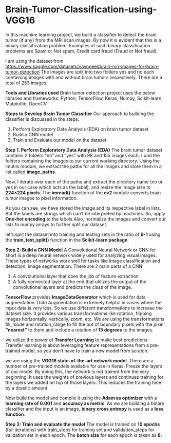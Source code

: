 # Brain-Tumor-Classification-using-VGG16
In this machine learning project, we build a classifier to detect the brain tumor (if any) from the MRI scan images. By now it is evident that this is a binary classification problem. Examples of such binary classification problems are Spam or Not spam, Credit card fraud (Fraud or Not fraud).

I am using the dataset from https://www.kaggle.com/datasets/navoneel/brain-mri-images-for-brain-tumor-detection
The images are split into two folders yes and no each containing images with and without brain tumors respectively. There are a total of 253 images.

**Tools and Libraries used**
Brain tumor detection project uses the below libraries and frameworks:
Python, TensorFlow, Keras, Numpy, Scikit-learn, Matplotlib, OpenCV

**Steps to Develop Brain Tumor Classifier**
Our approach to building the classifier is discussed in the steps:

1. Perform Exploratory Data Analysis (EDA) on brain tumor dataset
2. Build a CNN model
3. Train and Evaluate our model on the dataset

**Step 1. Perform Exploratory Data Analysis (EDA)**
The brain tumor dataset contains 2 folders “no” and “yes” with 98 and 155 images each. Load the folders containing the images to our current working directory. Using the imutils module, we extract the paths for all the images and store them in a list called **image_paths**.

Now, I iterate over each of the paths and extract the directory name (no or yes in our case which acts as the label), and resize the image size to **224×224 pixels**. The **imread()** function of the **cv2** module converts brain tumor images to pixel information.

As you can see, we have stored the image and its respective label in lists. But the labels are strings which can’t be interpreted by machines. So, apply **One-hot encoding** to the labels.Also, normalize the images and convert our lists to numpy arrays to further split our dataset.

let’s split the dataset into training and testing sets in the ratio of **9-1** using the **train_test_split()** function in the **Scikit-learn package**.

**Step 2: Build a CNN Model**
A Convolutional Neural Network or CNN for short is a deep neural network widely used for analyzing visual images. These types of networks work well for tasks like image classification and detection, image segmentation. There are 2 main parts of a CNN:

1. A convolutional layer that does the job of feature extraction
2. A fully connected layer at the end that utilizes the output of the convolutional layers and predicts the class of the image.

**TensorFlow** provides **ImageDataGenerator** which is used for data augmentation. Data Augmentation is extremely helpful in cases where the input data is very less. So we use different transformations to increase the dataset size. It provides various transformations like rotation, flipping images horizontally, vertically, zoom, etc.
We are using the transformations fill_mode and rotation_range to fill the out of boundary pixels with the pixel **“nearest”** to them and include a rotation of **15 degrees** to the images.

we utilize the power of **Transfer Learning** to make best predictions. Transfer learning is about leveraging feature representations from a pre-trained model, so you don’t have to train a new model from scratch.

we are using the **VGG16 state-of-the-art network model**. There are a number of pre-trained models available for use in Keras. Freeze the layers of our model. By doing this, the network is not trained from the very beginning. It uses the weights of previous layers and continues training for the layers we added on top of those layers. This reduces the training time by a drastic amount.

Now build the model and compile it using the **Adam as optimizer** with a **learning rate of 0.001** and **accuracy as metric**. As we are building a binary classifier and the input is an image, **binary cross entropy** is used as a **loss function**.

**Step 3: Train and evaluate the model**
The model is trained on **10 epochs** (full iterations) with train_steps for training set and validation_steps for validation set in each epoch. The **batch size** for each epoch is taken as **8**.






